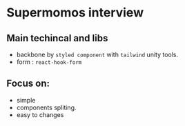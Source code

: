 # Supermomos interview

## Main techincal and libs
- backbone by `styled component` with `tailwind` unity tools. 
- form : `react-hook-form`
## Focus on: 
- simple
- components spliting.
- easy to changes
